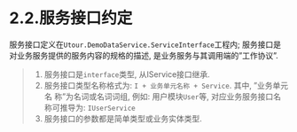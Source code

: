 # 2.2.服务接口约定
服务接口定义在```Utour.DemoDataService.ServiceInterface```工程内; 服务接口是对业务服务提供的服务内容的规格的描述, 是业务服务与其调用端的”工作协议”.
>1. 服务接口是```interface```类型, 从IService接口继承.
>2. 服务接口类型名称格式为: ```I + 业务单元名称 + Service```. 其中, ”业务单元名  称”为名词或名词词组, 例如: 用户模块```User```等, 对应业务服务接口名称可推导为: ```IUserService```
>3. 服务接口的参数都是简单类型或业务实体类型.

